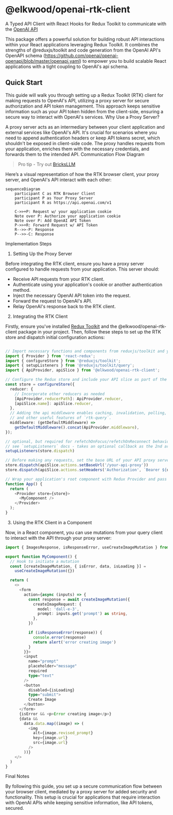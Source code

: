 # @elkwood/openai-rtk-client

A Typed API Client with React Hooks for Redux Toolkit to communicate with the [OpenAI API](https://platform.openai.com/docs/overview)

This package offers a powerful solution for building robust API interactions within your React applications leveraging Redux Toolkit. It combines the strengths of @reduxjs/toolkit and code generation from the OpenAI API's OpenAPI schema (https://github.com/openai/openai-openapi/blob/master/openapi.yaml) to empower you to build scalable React applications with a tight coupling to OpenAI's api schema. 


## Quick Start

This guide will walk you through setting up a Redux Toolkit (RTK) client for making requests to OpenAI's API, utilizing a proxy server for secure authorization and API token management. This approach keeps sensitive information such as your API token hidden from the client-side, ensuring a secure way to interact with OpenAI's services.
Why Use a Proxy Server?

A proxy server acts as an intermediary between your client application and external services like OpenAI's API. It's crucial for scenarios where you need to append authentication headers or keep API tokens secret, which shouldn't be exposed in client-side code. The proxy handles requests from your application, enriches them with the necessary credentials, and forwards them to the intended API.
Communication Flow Diagram

> Pro tip - Try out [BricksLLM](https://github.com/bricks-cloud/BricksLLM)


Here’s a visual representation of how the RTK browser client, your proxy server, and OpenAI's API interact with each other:

```mermaid
sequenceDiagram
    participant C as RTK Browser Client
    participant P as Your Proxy Server
    participant R as https://api.openai.com/v1

    C->>+P: Request w/ your application cookie
    Note over P: Authorize your application cookie
    Note over P: Add OpenAI API Token
    P->>+R: Forward Request w/ API Token
    R-->>-P: Response
    P-->>-C: Response
```

Implementation Steps
1. Setting Up the Proxy Server

Before integrating the RTK client, ensure you have a proxy server configured to handle requests from your application. This server should:

  * Receive API requests from your RTK client.
  * Authenticate using your application's cookie or another authentication method.
  * Inject the necessary OpenAI API token into the request.
  * Forward the request to OpenAI's API.
  * Relay OpenAI's response back to the RTK client.

2. Integrating the RTK Client

Firstly, ensure you've installed [Redux Toolkit](https://www.npmjs.com/package/@reduxjs/toolkit) and the @elkwood/openai-rtk-client package in your project. Then, follow these steps to set up the RTK store and dispatch initial configuration actions:
```typescript

// Import necessary functions and components from reduxjs/toolkit and your OpenAI RTK Query API slice
import { Provider } from 'react-redux';
import { configureStore } from '@reduxjs/toolkit';
import { setupListeners } from '@reduxjs/toolkit/query';
import { ApiProvider, apiSlice } from '@elkwood/openai-rtk-client';

// Configure the Redux store and include your API slice as part of the reducer configuration
const store = configureStore({
  reducer: {
    // Incorporate other reducers as needed
    [ApiProvider.reducerPath]: ApiProvider.reducer,
    [apiSlice.name]: apiSlice.reducer,
  },
  // Adding the api middleware enables caching, invalidation, polling,
  // and other useful features of `rtk-query`.
  middleware: (getDefaultMiddleware) =>
    getDefaultMiddleware().concat(ApiProvider.middleware),
});

// optional, but required for refetchOnFocus/refetchOnReconnect behaviors
// see `setupListeners` docs - takes an optional callback as the 2nd arg for customization
setupListeners(store.dispatch)

// Before making any requests, set the base URL of your API proxy server and optional authorization headers
store.dispatch(apiSlice.actions.setBaseUrl('/your-api-proxy'))
store.dispatch(apiSlice.actions.setHeaders('Authorization', `Bearer ${user_token_from_somewhere}`))

// Wrap your application's root component with Redux Provider and pass the configured store
function App() {
  return (
    <Provider store={store}>
      <MyComponent />
    </Provider>
  );
}
```

3. Using the RTK Client in a Component

Now, in a React component, you can use mutations from your query client to interact with the API through your proxy server:

```typescript
import { ImagesResponse, isResponseError, useCreateImageMutation } from '@elkwood/openai-rtk-client'

export function MyComponent() {
  // Hook to initiate a mutation
  const [createImageMutation, { isError, data, isLoading }] =
    useCreateImageMutation({})

  return (
    <>
      <form
        action={async (inputs) => {
          const response = await createImageMutation({
            createImageRequest: {
              model: 'dall-e-3',
              prompt: inputs.get('prompt') as string,
            },
          })

          if (isResponseError(response)) {
            console.error(response)
            return alert('error creating image')
          }
        }}>
        <input
          name="prompt"
          placeholder="message"
          required
          type="text"
        />
        <button
          disabled={isLoading}
          type="submit">
          Create Image
        </button>
      </form>
      {isError && <p>Error creating image</p>}
      {data &&
        data.data.map((image) => (
          <img
            alt={image.revised_prompt}
            key={image.url}
            src={image.url}
          />
        ))}
    </>
  )
}
```

Final Notes

By following this guide, you set up a secure communication flow between your browser client, mediated by a proxy server for added security and functionality. This setup is crucial for applications that require interaction with OpenAI APIs while keeping sensitive information, like API tokens, secured.
